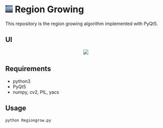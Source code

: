 [<img height="23" src="https://github.com/lh9171338/Outline/blob/master/icon.jpg"/>](https://github.com/lh9171338/Outline) Region Growing
===
This repository is the region growing algorithm implemented with PyQt5.

## UI

<p align="center">
    <img src="https://github.com/lh9171338/Regiongrow/blob/main/image/UI.png"/>
</p> 

## Requirements

* python3
* PyQt5
* numpy, cv2, PIL, yacs

## Usage
```
python Regiongrow.py
```


